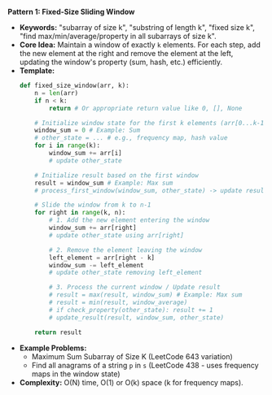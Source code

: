 **Pattern 1: Fixed-Size Sliding Window**

*   **Keywords:** "subarray of size k", "substring of length k", "fixed size k", "find max/min/average/property in all subarrays of size k".
*   **Core Idea:** Maintain a window of exactly `k` elements. For each step, add the new element at the right and remove the element at the left, updating the window's property (sum, hash, etc.) efficiently.
*   **Template:**
    ```python
    def fixed_size_window(arr, k):
        n = len(arr)
        if n < k:
            return # Or appropriate return value like 0, [], None

        # Initialize window state for the first k elements (arr[0...k-1])
        window_sum = 0 # Example: Sum
        # other_state = ... # e.g., frequency map, hash value
        for i in range(k):
            window_sum += arr[i]
            # update other_state

        # Initialize result based on the first window
        result = window_sum # Example: Max sum
        # process_first_window(window_sum, other_state) -> update result

        # Slide the window from k to n-1
        for right in range(k, n):
            # 1. Add the new element entering the window
            window_sum += arr[right]
            # update other_state using arr[right]

            # 2. Remove the element leaving the window
            left_element = arr[right - k]
            window_sum -= left_element
            # update other_state removing left_element

            # 3. Process the current window / Update result
            # result = max(result, window_sum) # Example: Max sum
            # result = min(result, window_average)
            # if check_property(other_state): result += 1
            # update_result(result, window_sum, other_state)

        return result
    ```
*   **Example Problems:**
    *   Maximum Sum Subarray of Size K (LeetCode 643 variation)
    *   Find all anagrams of a string `p` in `s` (LeetCode 438 - uses frequency maps in the window state)
*   **Complexity:** O(N) time, O(1) or O(k) space (k for frequency maps).